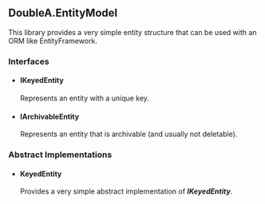 ## DoubleA.EntityModel

This library provides a very simple entity structure that can be used with an ORM like EntityFramework.

### Interfaces
- #### IKeyedEntity
  Represents an entity with a unique key.
- #### IArchivableEntity
  Represents an entity that is archivable (and usually not deletable).

### Abstract Implementations
- #### KeyedEntity
  Provides a very simple abstract implementation of **_IKeyedEntity_**.
